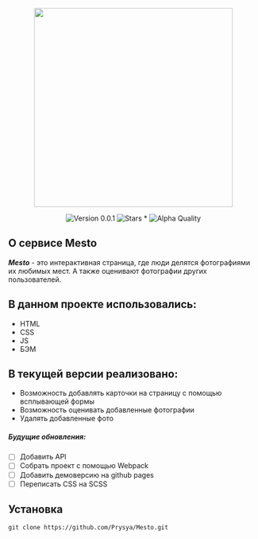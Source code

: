 <p align="center">
    <img src="https://res.cloudinary.com/prysya/image/upload/v1586434550/logo_bdsdvx.svg" width="400">
</p>
<p align="center">
    <img alt="Version 0.0.1"s rc="https://img.shields.io/badge/Version-0.0.1-blue.svg" />
    <img alt="Stars *" src="https://img.shields.io/badge/Stars-1-green.svg" />
    <img alt="Alpha Quality" src="https://img.shields.io/badge/status-ALPHA-orange.svg" >
</p>

## О сервисе Mesto

***Mesto*** - это интерактивная страница, где люди делятся фотографиями их любимых мест. 
А также оценивают фотографии других пользователей.

## В данном проекте использовались:

* HTML
* СSS
* JS
* БЭМ

## В текущей версии реализовано:

- Возможность добавлять карточки на страницу с помощью всплывающей формы
- Возможность оценивать добавленные фотографии
- Удалять добавленные фото

##### Будущие обновления:

- [ ] Добавить API
- [ ] Собрать проект с помощью Webpack
- [ ] Добавить демоверсию на github pages
- [ ] Переписать CSS на SCSS

## Установка
    
    git clone https://github.com/Prysya/Mesto.git
